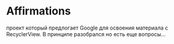 # Affirmations

проект который предлогает Google для освоения материала с RecyclerView. В принципе разобрался но есть еще вопросы...
